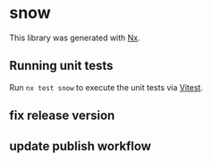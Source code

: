 # snow

This library was generated with [Nx](https://nx.dev).

## Running unit tests

Run `nx test snow` to execute the unit tests via [Vitest](https://vitest.dev/).

## fix release version

## update publish workflow
